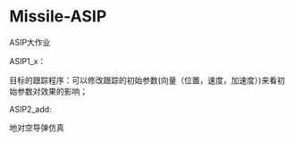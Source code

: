 # Missile-ASIP
ASIP大作业

ASIP1_x：

目标的跟踪程序：可以修改跟踪的初始参数(向量（位置，速度，加速度）)来看初始参数对效果的影响；

ASIP2_add:

地对空导弹仿真
